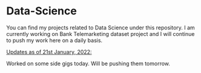 # Data-Science
You can find my projects related to Data Science under this repository.
I am currently working on Bank Telemarketing dataset project and I will continue to push my work here on a daily basis.

<u>Updates as of 21st January, 2022:</u>

Worked on some side gigs today. Will be pushing them tomorrow.
